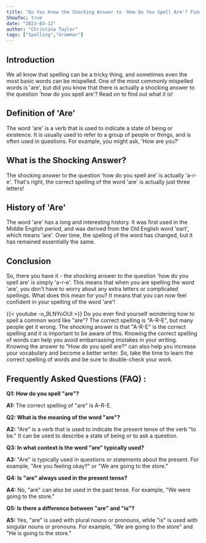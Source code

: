 ```yaml
---
title: "Do You Know the Shocking Answer to 'How Do You Spell Are'? Find Out Now!"
ShowToc: true 
date: "2023-03-12"
author: "Christina Taylor" 
tags: ["Spelling","Grammar"]
---
```

## Introduction

We all know that spelling can be a tricky thing, and sometimes even the most basic words can be mispelled. One of the most commonly mispelled words is 'are', but did you know that there is actually a shocking answer to the question 'how do you spell are'? Read on to find out what it is!

## Definition of 'Are'

The word 'are' is a verb that is used to indicate a state of being or existence. It is usually used to refer to a group of people or things, and is often used in questions. For example, you might ask, 'How are you?'

## What is the Shocking Answer?

The shocking answer to the question 'how do you spell are' is actually 'a-r-e'. That's right, the correct spelling of the word 'are' is actually just three letters!

## History of 'Are'

The word 'are' has a long and interesting history. It was first used in the Middle English period, and was derived from the Old English word 'eart', which means 'are'. Over time, the spelling of the word has changed, but it has remained essentially the same.

## Conclusion

So, there you have it - the shocking answer to the question 'how do you spell are' is simply 'a-r-e'. This means that when you are spelling the word 'are', you don't have to worry about any extra letters or complicated spellings. What does this mean for you? It means that you can now feel confident in your spelling of the word 'are'!

{{< youtube -o_9LNYoOUI >}} 
Do you ever find yourself wondering how to spell a common word like "are"? The correct spelling is "A-R-E", but many people get it wrong. The shocking answer is that "A-R-E" is the correct spelling and it is important to be aware of this. Knowing the correct spelling of words can help you avoid embarrassing mistakes in your writing. Knowing the answer to "How do you spell are?" can also help you increase your vocabulary and become a better writer. So, take the time to learn the correct spelling of words and be sure to double-check your work.

## Frequently Asked Questions (FAQ) :
**Q1: How do you spell "are"?**

**A1:** The correct spelling of "are" is A-R-E.

**Q2: What is the meaning of the word "are"?**

**A2:** "Are" is a verb that is used to indicate the present tense of the verb "to be." It can be used to describe a state of being or to ask a question.

**Q3: In what context is the word "are" typically used?**

**A3:** "Are" is typically used in questions or statements about the present. For example, "Are you feeling okay?" or "We are going to the store."

**Q4: Is "are" always used in the present tense?**

**A4:** No, "are" can also be used in the past tense. For example, "We were going to the store."

**Q5: Is there a difference between "are" and "is"?**

**A5:** Yes, "are" is used with plural nouns or pronouns, while "is" is used with singular nouns or pronouns. For example, "We are going to the store" and "He is going to the store."





